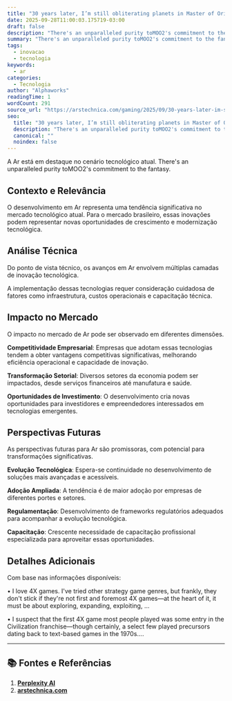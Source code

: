 ```yaml
---
title: "30 years later, I’m still obliterating planets in Master of Orion II—and you can, too"
date: 2025-09-28T11:00:03.175719-03:00
draft: false
description: "There's an unparalleled purity toMOO2's commitment to the fantasy."
summary: "There's an unparalleled purity toMOO2's commitment to the fantasy."
tags:
  - inovacao
  - tecnologia
keywords:
  - ar
categories:
  - Tecnologia
author: "Alphaworks"
readingTime: 1
wordCount: 291
source_url: "https://arstechnica.com/gaming/2025/09/30-years-later-im-still-obliterating-planets-in-master-of-orion-ii-and-you-can-too/"
seo:
  title: "30 years later, I’m still obliterating planets in Master of Orion II—and you can, too"
  description: "There's an unparalleled purity toMOO2's commitment to the fantasy."
  canonical: ""
  noindex: false
---
```


A Ar está em destaque no cenário tecnológico atual. There's an unparalleled purity toMOO2's commitment to the fantasy.

## Contexto e Relevância

O desenvolvimento em Ar representa uma tendência significativa no mercado tecnológico atual. Para o mercado brasileiro, essas inovações podem representar novas oportunidades de crescimento e modernização tecnológica.
## Análise Técnica

Do ponto de vista técnico, os avanços em Ar envolvem múltiplas camadas de inovação tecnológica.



A implementação dessas tecnologias requer consideração cuidadosa de fatores como infraestrutura, custos operacionais e capacitação técnica.
## Impacto no Mercado

O impacto no mercado de Ar pode ser observado em diferentes dimensões.

**Competitividade Empresarial**: Empresas que adotam essas tecnologias tendem a obter vantagens competitivas significativas, melhorando eficiência operacional e capacidade de inovação.

**Transformação Setorial**: Diversos setores da economia podem ser impactados, desde serviços financeiros até manufatura e saúde.

**Oportunidades de Investimento**: O desenvolvimento cria novas oportunidades para investidores e empreendedores interessados em tecnologias emergentes.


## Perspectivas Futuras

As perspectivas futuras para Ar são promissoras, com potencial para transformações significativas.

**Evolução Tecnológica**: Espera-se continuidade no desenvolvimento de soluções mais avançadas e acessíveis.

**Adoção Ampliada**: A tendência é de maior adoção por empresas de diferentes portes e setores.

**Regulamentação**: Desenvolvimento de frameworks regulatórios adequados para acompanhar a evolução tecnológica.

**Capacitação**: Crescente necessidade de capacitação profissional especializada para aproveitar essas oportunidades.
## Detalhes Adicionais

Com base nas informações disponíveis:

• I love 4X games. I've tried other strategy game genres, but frankly, they don't stick if they're not first and foremost 4X games—at the heart of it, it must be about exploring, expanding, exploiting, ...

• I suspect that the first 4X game most people played was some entry in the Civilization franchise—though certainly, a select few played precursors dating back to text-based games in the 1970s....



---

## 📚 Fontes e Referências

1. **[Perplexity AI](https://www.perplexity.ai/)**
2. **[arstechnica.com](https://arstechnica.com/gaming/2025/09/30-years-later-im-still-obliterating-planets-in-master-of-orion-ii-and-you-can-too/)**
